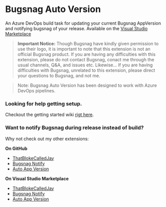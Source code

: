 # Bugsnag Auto Version
An Azure DevOps build task for updating your current Bugsnag AppVersion and notifying bugsnag of your release. Available on the [Visual Studio Marketplace](https://marketplace.visualstudio.com/publishers/ThatBlokeCalledJay)

> **Important Notice:** Though Bugsnag have kindly given permission to use their logo, it is important to note that this extension is not an official Bugsnag product. If you are having any difficulties with this extension, please do not contact Bugsnag, conact me through the usual channels, Q&A, and issues etc. Likewise... If you are having difficulties with Bugsnag, unrelated to this extension, please direct your questions to Bugsnag, and not me.

> Note: Bugsnag Auto Version has been designed to work with Azure DevOps pipelines.

### Looking for help getting setup.
Checkout the getting started wiki [rigt here](https://github.com/ThatBlokeCalledJay/bugsnag-auto-version/wiki/Getting-Started).

### Want to notify Bugsnag during release instead of build?
Why not check out my other extensions:  

**On GitHub**
- [ThatBlokeCalledJay](https://github.com/ThatBlokeCalledJay)
- [Bugsnag Notify](https://github.com/ThatBlokeCalledJay/bugsnag-notify)
- [Auto App Version](https://github.com/ThatBlokeCalledJay/auto-app-version)

**On Visual Studio Marketplace**
- [ThatBlokeCalledJay](https://marketplace.visualstudio.com/publishers/ThatBlokeCalledJay)
- [Bugsnag Notify](#)
- [Auto App Version](https://marketplace.visualstudio.com/items?itemName=ThatBlokeCalledJay.thatblokecalledjay-autoappversion)
